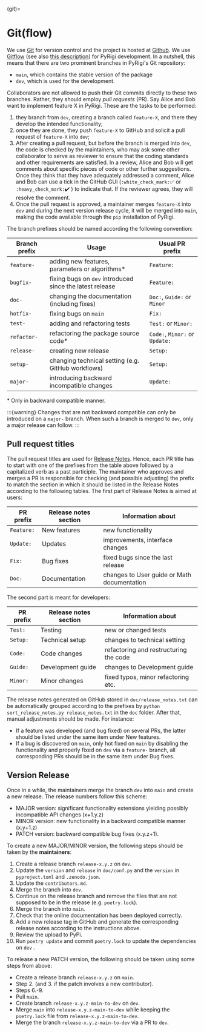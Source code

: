 (git)=
# Git(flow)

We use [Git](https://git-scm.com/) for version control and the project is hosted at [Github](https://github.com/PyRigi/Pyrigi).
We use [Gitflow](https://nvie.com/posts/a-successful-git-branching-model/) (see also [this description](https://www.atlassian.com/git/tutorials/comparing-workflows/gitflow-workflow)) for PyRigi development.
In a nutshell, this means that there are two prominent branches in PyRigi's Git repository:

- `main`, which contains the stable version of the package
- `dev`, which is used for the development.

Collaborators are not allowed to push their Git commits directly to these two branches.
Rather, they should employ _pull requests_ (PR).
Say Alice and Bob want to implement feature X in PyRigi.
These are the tasks to be performed:

1. they branch from `dev`, creating a branch called `feature-X`, and there they develop the intended functionality;
2. once they are done, they push `feature-X` to GitHub and solicit a pull request of `feature-X` into `dev`;
3. After creating a pull request, but before the branch is merged into `dev`, the code is checked
by the maintainers, who may ask some other collaborator to serve as reviewer to ensure that the coding
standards and other requirements are satisfied. In a review, Alice and Bob will get comments about specific
pieces of code or other further suggestions. Once they think that they have adequately
addressed a comment, Alice and Bob can use a tick in the GitHub GUI (`:white_check_mark:`✅ or
`:heavy_check_mark:`✔️ ) to indicate that. If the reviewer agrees, they will resolve the comment.
4. Once the pull request is approved, a maintainer merges `feature-X` into `dev` and during the next version release
cycle, it will be merged into `main`, making the code available through the `pip` installation of PyRigi.

The branch prefixes should be named according the following convention:

| Branch prefix | Usage                                                    | Usual PR prefix                |
|---------------|----------------------------------------------------------|--------------------------------|
| `feature-`    | adding new features, parameters or algorithms\*          | `Feature:`                     |
| `bugfix-`     | fixing bugs on `dev` introduced since the latest release | `Feature:`                     |
| `doc-`        | changing the documentation (including fixes)             | `Doc:`, `Guide:` or `Minor`    |
| `hotfix-`     | fixing bugs on `main`                                    | `Fix:`                         |
| `test-`       | adding and refactoring tests                             | `Test:` or `Minor:`            |
| `refactor-`   | refactoring the package source code\*                    | `Code:`, `Minor:` or `Update:` |
| `release-`    | creating new release                                     | `Setup:`                       |
| `setup-`      | changing technical setting (e.g. GitHub workflows)       | `Setup:`                       |
| `major-`      | introducing backward incompatible changes                | `Update:`                      |

\* Only in backward compatible manner.

:::{warning}
Changes that are not backward compatible can only be introduced on a `major-` branch.
When such a branch is merged to `dev`, only a major release can follow.
:::

## Pull request titles

The pull request titles are used for [Release Notes](https://github.com/PyRigi/PyRigi/releases).
Hence, each PR title has to start with one of the prefixes from the table above
followed by a capitalized verb as a past participle.
The maintainer who approves and merges a PR is responsible for checking (and possible adjusting)
the prefix to match the section in which it should be listed in the Release Notes according to the following tables.
The first part of Release Notes is aimed at users:

| PR prefix  | Release notes section | Information about                           |
|------------|-----------------------|---------------------------------------------|
| `Feature:` | New features          | new functionality                           |
| `Update:`  | Updates               | improvements, interface changes             |
| `Fix:`     | Bug fixes             | fixed bugs since the last release           |
| `Doc:`     | Documentation         | changes to User guide or Math documentation |

The second part is meant for developers:

| PR prefix | Release notes section | Information about                      |
|-----------|-----------------------|----------------------------------------|
| `Test:`   | Testing               | new or changed tests                   |
| `Setup:`  | Technical setup       | changes to technical setting           |
| `Code:`   | Code changes          | refactoring and restructuring the code |
| `Guide:`  | Development guide     | changes to Development guide           |
| `Minor:`  | Minor changes         | fixed typos, minor refactoring etc.    |

The release notes generated on GitHub stored in `doc/release_notes.txt` can be automatically
grouped according to the prefixes by `python sort_release_notes.py release_notes.txt` in the `doc` folder.
After that, manual adjustments should be made.
For instance:

* If a feature was developed (and bug fixed) on several PRs,
  the latter should be listed under the same item under New features.
* If a bug is discovered on `main`, only hot fixed on `main` by disabling the functionality
  and properly fixed on `dev` via a `feature-` branch, all corresponding PRs should be in the same item under Bug fixes.

## Version Release

Once in a while, the maintainers merge the branch `dev` into `main` and create a new release.
The release numbers follow this scheme:

* MAJOR version: significant functionality extensions yielding possibly incompatible API changes (x+1.y.z)
* MINOR version: new functionality in a backward compatible manner (x.y+1.z)
* PATCH version: backward compatible bug fixes (x.y.z+1).

To create a new MAJOR/MINOR version, the following steps should be taken by the **maintainers**:

1. Create a release branch `release-x.y.z` on `dev`.
2. Update the `version` and `release` in `doc/conf.py` and the `version` in `pyproject.toml` and `.zenodo.json`.
3. Update the `contributors.md`.
4. Merge the branch into `dev`.
5. Continue on the release branch and remove the files that are not supposed to be in the release (e.g. `poetry.lock`).
6. Merge the branch into `main`.
7. Check that the online documentation has been deployed correctly.
8. Add a new release tag in GitHub and generate the corresponding release notes according to the instructions above.
9. Review the upload to PyPi.
10. Run `poetry update` and commit `poetry.lock` to update the dependencies on `dev` .

To release a new PATCH version, the following should be taken using some steps from above:
* Create a release branch `release-x.y.z` on `main`.
* Step 2. (and 3. if the patch involves a new contributor).
* Steps 6.-9.
* Pull `main`.
* Create branch `release-x.y.z-main-to-dev` on `dev`.
* Merge `main` into `release-x.y.z-main-to-dev` while keeping the `poetry.lock` file from `release-x.y.z-main-to-dev`.
* Merge the branch `release-x.y.z-main-to-dev` via a PR to `dev`.
